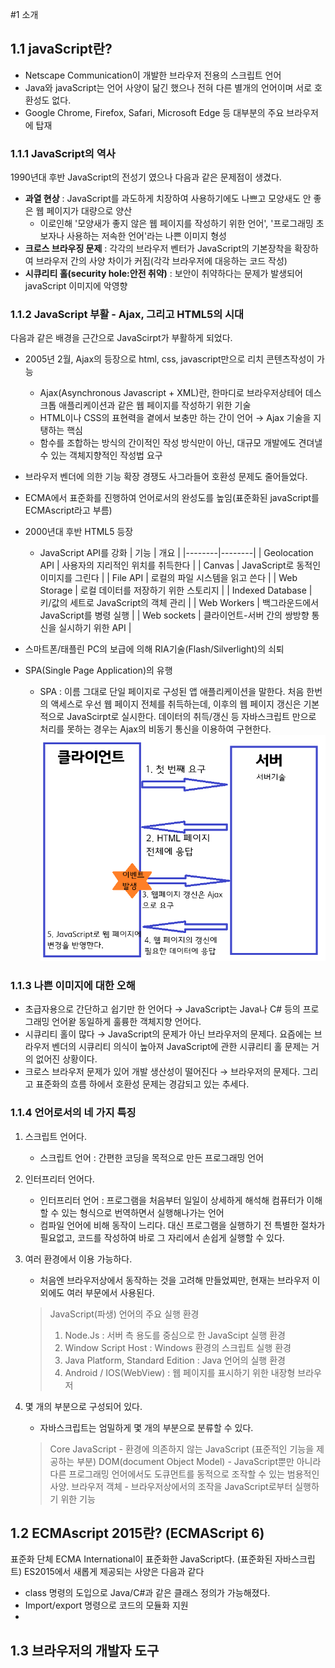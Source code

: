 #1 소개

## 1.1 javaScript란?
- Netscape Communication이 개발한 브라우저 전용의 스크립트 언어
- Java와 javaScript는 언어 사양이 닮긴 했으나 전혀 다른 별개의 언어이며 서로 호환성도 없다.
- Google Chrome, Firefox, Safari, Microsoft Edge 등 대부분의 주요 브라우저에 탑재

### 1.1.1 JavaScript의 역사
1990년대 후반 JavaScript의 전성기 였으나 다음과 같은 문제점이 생겼다.
- **과열 현상** : JavaScript를 과도하게 치장하여 사용하기에도 나쁘고 모양새도 안 좋은 웹 페이지가 대량으로 양산
	- 이로인해 '모양새가 좋지 않은 웹 페이지를 작성하기 위한 언어', '프로그래밍 초보자나 사용하는 저속한 언어'라는 나쁜 이미지 형성
- **크로스 브라우징 문제** : 각각의 브라우저 벤터가 JavaScript의 기본장착을 확장하여 브라우저 간의 사양 차이가 커짐(각각 브라우저에 대응하는 코드 작성)
- **시큐리티 홀(security hole:안전 취약)** : 보안이 취약하다는 문제가 발생되어 javaScript 이미지에 악영향

### 1.1.2 JavaScript 부활 - Ajax, 그리고 HTML5의 시대 
다음과 같은 배경을 근간으로 JavaScirpt가 부활하게 되었다.

- 2005년 2월, Ajax의 등장으로 html, css, javascript만으로 리치 콘텐츠작성이 가능
 
	- Ajax(Asynchronous Javascript + XML)란, 한마디로 브라우저상테어 데스크톱 애플리케이션과 같은 웹 페이지를 작성하기 위한 기술
	- HTML이나 CSS의 표현력을 곁에서 보충만 하는 간이 언어 → Ajax 기술을 지탱하는 핵심
	- 함수를 조합하는 방식의 간이적인 작성 방식만이 아닌, 대규모 개발에도 견뎌낼 수 있는 객체지향적인 작성법 요구


- 브라우저 벤더에 의한 기능 확장 경쟁도 사그라들어 호환성 문제도 줄어들었다.


- ECMA에서 표준화를 진행하여 언어로서의 완성도를 높임(표준화된 javaScript를 ECMAscript라고 부름)


- 2000년대 후반 HTML5 등장
	- JavaScript API를 강화
	| 기능  | 개요 |
|--------|--------|
|   Geolocation API   |   사용자의 지리적인 위치를 취득한다      |
|   Canvas  |   JavaScript로 동적인 이미지를 그린다      |
|   File API   |   로컬의 파일 시스템을 읽고 쓴다      |
|   Web Storage   |   로컬 데이터를 저장하기 위한 스토리지     |
|   Indexed Database   |   키/값의 세트로 JavaScript의 객체 관리      |
|   Web Workers   |   백그라운드에서 JavaScript를 병령 실행      |
|   Web sockets   |   클라이언트-서버 간의 쌍방향 통신을 실시하기 위한 API      |

- 스마트폰/태플린 PC의 보급에 의해 RIA기술(Flash/Silverlight)의 쇠퇴

- SPA(Single Page Application)의 유행
	- SPA :  이름 그대로 단일 페이지로 구성된 앱 애플리케이션을 말한다. 처음 한번의 액세스로 우선 웹 페이지 전체를 취득하는데, 이후의 웹 페이지 갱신은 기본적으로 JavaScirpt로 실시한다. 데이터의 취득/갱신 등 자바스크립트 만으로 처리를 못하는 경우는 Ajax의 비동기 통신을 이용하여 구현한다. 
	![SPA란?](./img/spa01.png)
    
### 1.1.3 나쁜 이미지에 대한 오해

- 초급자용으로 간단하고 쉽기만 한 언어다 → JavaScript는 Java나 C# 등의 프로그래밍 언어왇 동일하게 훌륭한 객체지향 언어다.
- 시큐리티 홀이 많다 → JavaScript의 문제가 아닌 브라우저의 문제다. 요즘에는 브라우저 벤더의 시큐리티 의식이 높아져 JavaScript에 관한 시큐리티 홀 문제는 거의 없어진 상황이다.
- 크로스 브라우저 문제가 있어 개발 생산성이 떨어진다 → 브라우저의 문제다. 그리고 표준화의 흐름 하에서 호환성 문제는 경감되고 있는 추세다.

### 1.1.4 언어로서의 네 가지 특징

1. 스크립트 언어다.
	- 스크립트 언어 : 간편한 코딩을 목적으로 만든 프로그래밍 언어
2. 인터프리터 언어다.
	- 인터프리터 언어 : 프로그램을 처음부터 일일이 상세하게 해석해 컴퓨터가 이해할 수 있는 형식으로 번역하면서 실행해나가는 언어
	- 컴파일 언어에 비해 동작이 느리다. 대신 프로그램을 실행하기 전 특별한 절차가 필요없고, 코드를 작성하여 바로 그 자리에서 손쉽게 실행할 수 있다.
3. 여러 환경에서 이용 가능하다.
	- 처음엔 브라우저상에서 동작하는 것을 고려해 만들었찌만, 현재는 브라우저 이외에도 여러 부문에서 사용된다.
	> JavaScript(파생) 언어의 주요 실행 환경
	> 1. Node.Js : 서버 측 용도를 중심으로 한 JavaScipt 실행 환경
	> 2. Window Script Host : Windows 환경의 스크립트 실행 환경
	> 3. Java Platform, Standard Edition : Java 언어의 실행 환경
	> 4. Android / IOS(WebView) : 웹 페이지를 표시하기 위한 내장형 브라우저

4. 몇 개의 부분으로 구성되어 있다.
	- 자바스크립트는 엄밀하게 몇 개의 부분으로 분류할 수 있다.
	> Core JavaScript - 환경에 의존하지 않는 JavaScript (표준적인 기능을 제공하는 부분)
	> DOM(document Object Model) - JavaScript뿐만 아니라 다른 프로그래밍 언어에서도 도큐먼트를 동적으로 조작할 수 있는 범용적인 사양.
	> 브라우저 객체 - 브라우저상에서의 조작을 JavaScript로부터 실행하기 위한 기능

## 1.2 ECMAscript 2015란? (ECMAScript 6)

표준화 단체 ECMA International이 표준화한 JavaScript다. (표준화된 자바스크립트)
ES2015에서 새롭게 제공되는 사양은 다음과 같다

- class 명령의 도입으로 Java/C#과 같은 클래스 정의가 가능해졌다.
- Import/export 명령으로 코드의 모듈화 지원
- 



## 1.3 브라우저의 개발자 도구